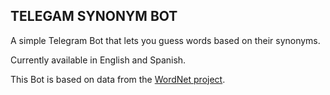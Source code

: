 ## TELEGAM SYNONYM BOT

A simple Telegram Bot that lets you guess words based on their synonyms.

Currently available in English and Spanish.

This Bot is based on data from the [WordNet project](https://wordnet.princeton.edu/_).